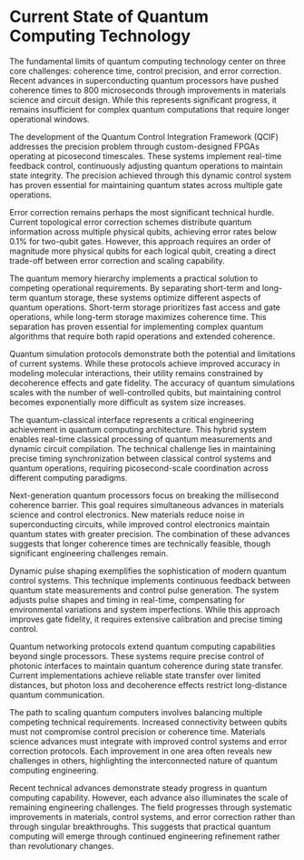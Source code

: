 # Current State of Quantum Computing Technology

The fundamental limits of quantum computing technology center on three core challenges: coherence time, control precision, and error correction. Recent advances in superconducting quantum processors have pushed coherence times to 800 microseconds through improvements in materials science and circuit design. While this represents significant progress, it remains insufficient for complex quantum computations that require longer operational windows.

The development of the Quantum Control Integration Framework (QCIF) addresses the precision problem through custom-designed FPGAs operating at picosecond timescales. These systems implement real-time feedback control, continuously adjusting quantum operations to maintain state integrity. The precision achieved through this dynamic control system has proven essential for maintaining quantum states across multiple gate operations.

Error correction remains perhaps the most significant technical hurdle. Current topological error correction schemes distribute quantum information across multiple physical qubits, achieving error rates below 0.1% for two-qubit gates. However, this approach requires an order of magnitude more physical qubits for each logical qubit, creating a direct trade-off between error correction and scaling capability.

The quantum memory hierarchy implements a practical solution to competing operational requirements. By separating short-term and long-term quantum storage, these systems optimize different aspects of quantum operations. Short-term storage prioritizes fast access and gate operations, while long-term storage maximizes coherence time. This separation has proven essential for implementing complex quantum algorithms that require both rapid operations and extended coherence.

Quantum simulation protocols demonstrate both the potential and limitations of current systems. While these protocols achieve improved accuracy in modeling molecular interactions, their utility remains constrained by decoherence effects and gate fidelity. The accuracy of quantum simulations scales with the number of well-controlled qubits, but maintaining control becomes exponentially more difficult as system size increases.

The quantum-classical interface represents a critical engineering achievement in quantum computing architecture. This hybrid system enables real-time classical processing of quantum measurements and dynamic circuit compilation. The technical challenge lies in maintaining precise timing synchronization between classical control systems and quantum operations, requiring picosecond-scale coordination across different computing paradigms.

Next-generation quantum processors focus on breaking the millisecond coherence barrier. This goal requires simultaneous advances in materials science and control electronics. New materials reduce noise in superconducting circuits, while improved control electronics maintain quantum states with greater precision. The combination of these advances suggests that longer coherence times are technically feasible, though significant engineering challenges remain.

Dynamic pulse shaping exemplifies the sophistication of modern quantum control systems. This technique implements continuous feedback between quantum state measurements and control pulse generation. The system adjusts pulse shapes and timing in real-time, compensating for environmental variations and system imperfections. While this approach improves gate fidelity, it requires extensive calibration and precise timing control.

Quantum networking protocols extend quantum computing capabilities beyond single processors. These systems require precise control of photonic interfaces to maintain quantum coherence during state transfer. Current implementations achieve reliable state transfer over limited distances, but photon loss and decoherence effects restrict long-distance quantum communication.

The path to scaling quantum computers involves balancing multiple competing technical requirements. Increased connectivity between qubits must not compromise control precision or coherence time. Materials science advances must integrate with improved control systems and error correction protocols. Each improvement in one area often reveals new challenges in others, highlighting the interconnected nature of quantum computing engineering.

Recent technical advances demonstrate steady progress in quantum computing capability. However, each advance also illuminates the scale of remaining engineering challenges. The field progresses through systematic improvements in materials, control systems, and error correction rather than through singular breakthroughs. This suggests that practical quantum computing will emerge through continued engineering refinement rather than revolutionary changes.